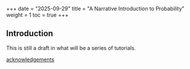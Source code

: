+++
date = "2025-09-29"
title = "A Narrative Introduction to Probability"
weight = 1
toc = true
+++

## Introduction 
This is still a draft in what will be a series of tutorials.

[acknowledgements](./07_ack.md)













